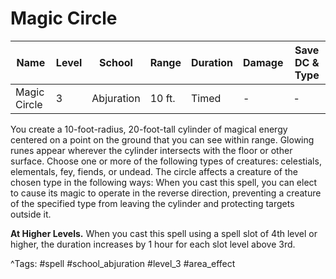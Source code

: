 # Magic Circle

| Name | Level | School | Range | Duration | Damage | Save DC & Type |
|------|-------|--------|-------|----------|--------|----------------|
| Magic Circle | 3 | Abjuration | 10 ft. | Timed | - | - |

You create a 10-foot-radius, 20-foot-tall cylinder of magical energy centered on a point on the ground that you can see within range. Glowing runes appear wherever the cylinder intersects with the floor or other surface. Choose one or more of the following types of creatures: celestials, elementals, fey, fiends, or undead. The circle affects a creature of the chosen type in the following ways: When you cast this spell, you can elect to cause its magic to operate in the reverse direction, preventing a creature of the specified type from leaving the cylinder and protecting targets outside it.

**At Higher Levels.** When you cast this spell using a spell slot of 4th level or higher, the duration increases by 1 hour for each slot level above 3rd.

^Tags: #spell #school_abjuration #level_3 #area_effect